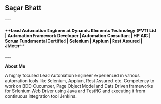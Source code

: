 <h2>Sagar Bhatt</h2>
---
<h4>**Lead Automation Engineer at Dynamic Elements Technology (PVT) Ltd | Automation Framework Developer | Automation Consultant | HP AIC | Scrum Fundamental Certified | Selenium | Appium | Rest Assured | JMeter**</h4>
---

**About Me**

A highly focused Lead Automation Engineer experienced in various automation tools like Selenium, Appium, Rest Assured, etc. Competency to work on BDD-Cucumber, Page Object Model and Data Driven frameworks for Selenium Web Driver using Java and TestNG and executing it from continuous integration tool Jenkins.
